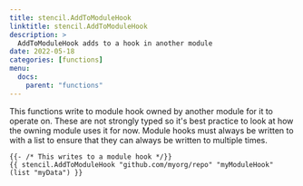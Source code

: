 ```yaml
---
title: stencil.AddToModuleHook
linktitle: stencil.AddToModuleHook
description: >
  AddToModuleHook adds to a hook in another module
date: 2022-05-18
categories: [functions]
menu:
  docs:
    parent: "functions"
---
```


This functions write to module hook owned by another module for it to operate on\. These are not strongly typed so it's best practice to look at how the owning module uses it for now\. Module hooks must always be written to with a list to ensure that they can always be written to multiple times\.

```go-text-template
{{- /* This writes to a module hook */}}
{{ stencil.AddToModuleHook "github.com/myorg/repo" "myModuleHook" (list "myData") }}
```
